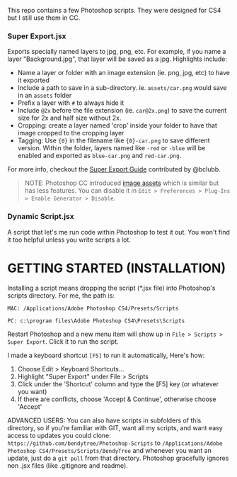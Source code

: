 
This repo contains a few Photoshop scripts.  They were designed for CS4 but I still use them in CC.

### Super Export.jsx

Exports specially named layers to jpg, png, etc.  For example, if you name a layer "Background.jpg", that layer will be saved as a jpg. Highlights include:
 - Name a layer or folder with an image extension (ie. png, jpg, etc) to have it exported
 - Include a path to save in a sub-directory. ie. `assets/car.png` would save in an `assets` folder
 - Prefix a layer with `#` to always hide it
 - Include `@2x` before the file extension (ie. `car@2x.png`) to save the current size for 2x and half size without 2x.
 - Cropping: create a layer named 'crop' inside your folder to have that image cropped to the cropping layer
 - Tagging: Use `{0}` in the filename like `{0}-car.png` to save different version. Within the folder, layers named like `-red` or `-blue` will be enabled and exported as `blue-car.png` and `red-car.png`.
 
For more info, checkout the [Super Export Guide](https://github.com/bendytree/Photoshop-Scripts/blob/master/Super%20Export.md) contributed by @bclubb.

> NOTE: Photoshop CC introduced [image assets](https://helpx.adobe.com/photoshop/using/generate-assets-layers.html) which is similar but has less features. You can disable it in `Edit > Preferences > Plug-Ins > Enable Generator > Disable`.

### Dynamic Script.jsx

A script that let's me run code within Photoshop to test it out.
You won't find it too helpful unless you write scripts a lot. 



# GETTING STARTED (INSTALLATION)

Installing a script means dropping the script (*.jsx file) into Photoshop's scripts directory.  For me, the path is:

    MAC: /Applications/Adobe Photoshop CS4/Presets/Scripts
    
    PC: c:\program files\Adobe Photoshop CS4\Presets\Scripts

Restart Photoshop and a new menu item will show up in `File > Scripts > Super Export`.  Click it to run the script.

I made a keyboard shortcut `[F5]` to run it automatically, Here's how:

1. Choose Edit > Keyboard Shortcuts...
2. Highlight "Super Export" under File > Scripts
3. Click under the 'Shortcut' column and type the [F5] key (or whatever you want)
4. If there are conflicts, choose 'Accept & Continue', otherwise choose 'Accept'

ADVANCED USERS: You can also have scripts in subfolders of this directory, so if you're familiar with GIT, want all my scripts, and want easy access to updates you could clone:  `https://github.com/bendytree/Photoshop-Scripts` to `/Applications/Adobe Photoshop CS4/Presets/Scripts/BendyTree`  and whenever you want an update, just do a `git pull` from that directory.  Photoshop gracefully ignores non .jsx files (like .gitignore and readme).






